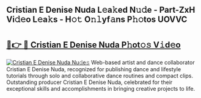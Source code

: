 ## Cristian E Denise Nuda L𝚎a𝚔ed N𝚞𝚍e - Part-ZxH Vi𝚍𝚎o L𝚎a𝚔s - H𝚘𝚝 O𝚗𝚕yf𝚊ns P𝚑𝚘tos UOVVC

# <h2><a href="http://kfd9qa.oniu.top/?m=Cristian+E+Denise+Nuda">🔗👉 🔴 Cristian E Denise Nuda P𝚑ot𝚘𝚜 V𝚒d𝚎o</a></h2>

[![Cristian E Denise Nuda Nu𝚍e𝚜](https://i.imgur.com/0qMVB7G.gif)](http://kfd9qa.oniu.top/?m=Cristian+E+Denise+Nuda)
Web-based artist and dance collaborator Cristian E Denise Nuda, recognized for publishing dance and lifestyle tutorials through solo and collaborative dance routines and compact clips. Outstanding producer Cristian E Denise Nuda, celebrated for their exceptional skills and accomplishments in bringing creative projects to life.  

